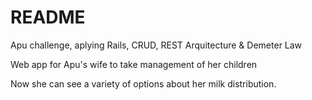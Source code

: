 # README

Apu challenge, aplying Rails, CRUD, REST Arquitecture & Demeter Law

Web app for Apu's wife to take management of her children

Now she can see a variety of options about her milk distribution.
